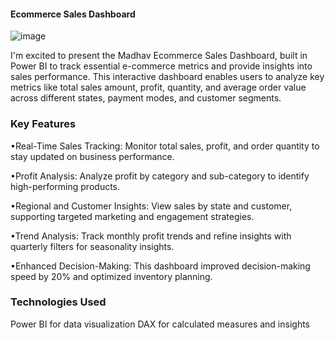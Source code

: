 #### Ecommerce Sales Dashboard
![image](https://github.com/user-attachments/assets/14415beb-748e-4f5c-863f-7425c5eadfba)

I'm excited to present the Madhav Ecommerce Sales Dashboard, built in Power BI to track essential e-commerce metrics and provide insights into sales performance. This interactive dashboard enables users to analyze key metrics like total sales amount, profit, quantity, and average order value across different states, payment modes, and customer segments.

### Key Features
•Real-Time Sales Tracking: Monitor total sales, profit, and order quantity to stay updated on business performance.

•Profit Analysis: Analyze profit by category and sub-category to identify high-performing products.

•Regional and Customer Insights: View sales by state and customer, supporting targeted marketing and engagement strategies.

•Trend Analysis: Track monthly profit trends and refine insights with quarterly filters for seasonality insights.

•Enhanced Decision-Making: This dashboard improved decision-making speed by 20% and optimized inventory planning.


### Technologies Used
Power BI for data visualization
DAX for calculated measures and insights
